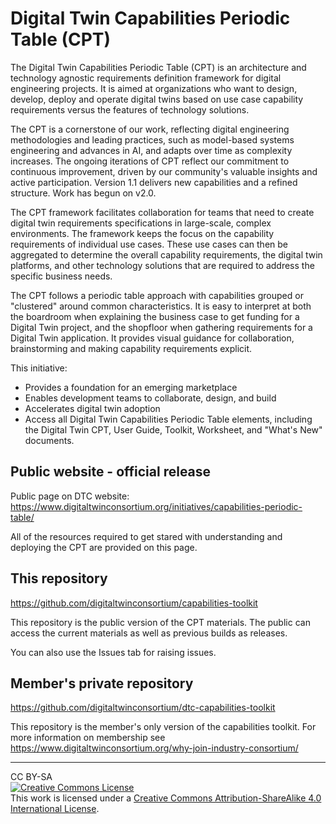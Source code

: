 # Digital Twin Capabilities Periodic Table (CPT)

The Digital Twin Capabilities Periodic Table (CPT) is an architecture and technology agnostic requirements definition
framework for digital engineering projects. It is aimed at organizations who want to design, develop, deploy and operate
digital twins based on use case capability requirements versus the features of technology solutions.

The CPT is a cornerstone of our work, reflecting digital engineering methodologies and leading practices, such as
model-based systems engineering and advances in AI, and adapts over time as complexity increases. The ongoing iterations
of CPT reflect our commitment to continuous improvement, driven by our community's valuable insights and active
participation. Version 1.1 delivers new capabilities and a refined structure. Work has begun on v2.0.

The CPT framework facilitates collaboration for teams that need to create digital twin requirements specifications in
large-scale, complex environments. The framework keeps the focus on the capability requirements of individual use cases.
These use cases can then be aggregated to determine the overall capability requirements, the digital twin platforms, and
other technology solutions that are required to address the specific business needs.

The CPT follows a periodic table approach with capabilities grouped or "clustered" around common characteristics. It is
easy to interpret at both the boardroom when explaining the business case to get funding for a Digital Twin project, and
the shopfloor when gathering requirements for a Digital Twin application. It provides visual guidance for collaboration,
brainstorming and making capability requirements explicit.

This initiative:

- Provides a foundation for an emerging marketplace
- Enables development teams to collaborate, design, and build
- Accelerates digital twin adoption
- Access all Digital Twin Capabilities Periodic Table elements, including the Digital Twin CPT, User Guide, Toolkit,
  Worksheet, and "What's New" documents.

## Public website - official release

Public page on DTC website: https://www.digitaltwinconsortium.org/initiatives/capabilities-periodic-table/

All of the resources required to get stared with understanding and deploying the CPT are provided on this page.

## This repository

https://github.com/digitaltwinconsortium/capabilities-toolkit

This repository is the public version of the CPT materials. The public can access the current materials as well as previous builds as releases. 

You can also use the Issues tab for raising issues. 

## Member's private repository

https://github.com/digitaltwinconsortium/dtc-capabilities-toolkit

This repository is the member's only version of the capabilities toolkit. For more information on membership see https://www.digitaltwinconsortium.org/why-join-industry-consortium/ 

----------------------------
CC BY-SA<br />
<a rel="license" href="http://creativecommons.org/licenses/by-sa/4.0/">
<img alt="Creative Commons License" style="border-width:0" src="https://i.creativecommons.org/l/by-sa/4.0/88x31.png" /></a>
<br />
This work is licensed under a 
<a rel="license" href="http://creativecommons.org/licenses/by-sa/4.0/">Creative Commons Attribution-ShareAlike 4.0 International License</a>.
